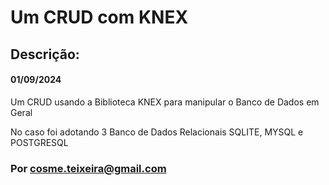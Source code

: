 # Um CRUD com KNEX

## Descrição:
#### 01/09/2024 

Um CRUD usando a Biblioteca KNEX para manipular o Banco de Dados em Geral 

No caso foi adotando 3 Banco de Dados Relacionais SQLITE, MYSQL e POSTGRESQL 

### Por cosme.teixeira@gmail.com



